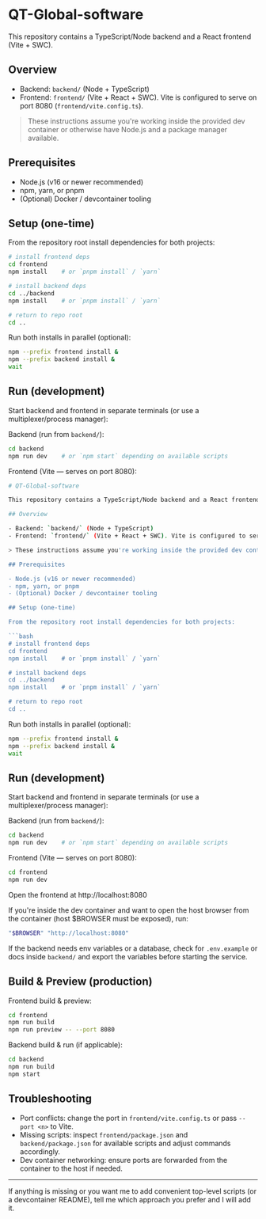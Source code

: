 # QT-Global-software

This repository contains a TypeScript/Node backend and a React frontend (Vite + SWC).

## Overview

- Backend: `backend/` (Node + TypeScript)
- Frontend: `frontend/` (Vite + React + SWC). Vite is configured to serve on port 8080 (`frontend/vite.config.ts`).

> These instructions assume you're working inside the provided dev container or otherwise have Node.js and a package manager available.

## Prerequisites

- Node.js (v16 or newer recommended)
- npm, yarn, or pnpm
- (Optional) Docker / devcontainer tooling

## Setup (one-time)

From the repository root install dependencies for both projects:

```bash
# install frontend deps
cd frontend
npm install    # or `pnpm install` / `yarn`

# install backend deps
cd ../backend
npm install    # or `pnpm install` / `yarn`

# return to repo root
cd ..
```

Run both installs in parallel (optional):

```bash
npm --prefix frontend install &
npm --prefix backend install &
wait
```

## Run (development)

Start backend and frontend in separate terminals (or use a multiplexer/process manager):

Backend (run from `backend/`):

```bash
cd backend
npm run dev    # or `npm start` depending on available scripts
```

Frontend (Vite — serves on port 8080):

```bash
# QT-Global-software

This repository contains a TypeScript/Node backend and a React frontend (Vite + SWC).

## Overview

- Backend: `backend/` (Node + TypeScript)
- Frontend: `frontend/` (Vite + React + SWC). Vite is configured to serve on port 8080 (`frontend/vite.config.ts`).

> These instructions assume you're working inside the provided dev container or otherwise have Node.js and a package manager available.

## Prerequisites

- Node.js (v16 or newer recommended)
- npm, yarn, or pnpm
- (Optional) Docker / devcontainer tooling

## Setup (one-time)

From the repository root install dependencies for both projects:

```bash
# install frontend deps
cd frontend
npm install    # or `pnpm install` / `yarn`

# install backend deps
cd ../backend
npm install    # or `pnpm install` / `yarn`

# return to repo root
cd ..
```

Run both installs in parallel (optional):

```bash
npm --prefix frontend install &
npm --prefix backend install &
wait
```

## Run (development)

Start backend and frontend in separate terminals (or use a multiplexer/process manager):

Backend (run from `backend/`):

```bash
cd backend
npm run dev    # or `npm start` depending on available scripts
```

Frontend (Vite — serves on port 8080):

```bash
cd frontend
npm run dev
```

Open the frontend at http://localhost:8080

If you're inside the dev container and want to open the host browser from the container (host $BROWSER must be exposed), run:

```bash
"$BROWSER" "http://localhost:8080"
```

If the backend needs env variables or a database, check for `.env.example` or docs inside `backend/` and export the variables before starting the service.

## Build & Preview (production)

Frontend build & preview:

```bash
cd frontend
npm run build
npm run preview -- --port 8080
```

Backend build & run (if applicable):

```bash
cd backend
npm run build
npm start
```

## Troubleshooting

- Port conflicts: change the port in `frontend/vite.config.ts` or pass `--port <n>` to Vite.
- Missing scripts: inspect `frontend/package.json` and `backend/package.json` for available scripts and adjust commands accordingly.
- Dev container networking: ensure ports are forwarded from the container to the host if needed.

---

If anything is missing or you want me to add convenient top-level scripts (or a devcontainer README), tell me which approach you prefer and I will add it.